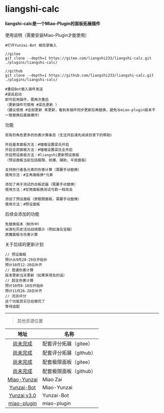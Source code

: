 # liangshi-calc

#### liangshi-calc是一个Miao-Plugin的面板拓展插件
使用说明（需要安装Miao-Plugin才能使用）
~~~~~~~~~~
#打开Yunzai-Bot 根目录输入

//gitee
git clone --depth=1 https://gitee.com/liangshi233/liangshi-calc.git ./plugins/liangshi-calc/

//github
git clone --depth=1 https://github.com/liangshi233/liangshi-calc.git ./plugins/liangshi-calc/

#重启Bot载入插件发送
#梁氏启动
即可启用插件，需再次重启
（更新插件可使用 #梁氏更新 ）
（建议使用 #全部更新 来更新，看到本插件同步更新后再替换，避免与miao-plugin版本不一致替换后直接爆炸）

~~~~~~~~~~
功能
~~~~~~~~~~
现有的角色更多的伤害计算条目（无法开启请先阅读目录下的帮助）

开启基本面板方法：#喵喵设置梁氏开启
开启全部面板方法：#喵喵设置梁氏全开启
开启预设面板方法：#liangshi更新预设面板
（预设面板当前包括极限、核爆、辅助、平民面板）

支持旅行者各元素的伤害计算（需要手动替换）
使用方法：#主角面板换*元素

添加了用于测试的白板武器（需要手动替换）
使用方法：#甘雨面板换测试弓箭一档攻击

添加了预设面板（原极限面板，需要手动替换）
使用方法：#预设面板
~~~~~~~~~~
后续会添加的功能
~~~~~~~~~~
免替换版本（制作中）
米游社历史活动战绩展示（例如海岛宝箱）
原魔面板与伤害计算
~~~~~~~~~~
关于后续的更新计划
~~~~~~~~~~
// 预设面板
预计从9月28-29日开始补
预计10月12-20日补齐
// 普通伤害计算
版本更新当天更新（如果来得及的话）
// 超全伤害计算
预计10月8-10日开始补
预计11月26-28日补齐
// 流派评分
这个功能其实已经做完了
等待适配
~~~~~~~~~~
---
> 其他资源位置

|                           地址                                 |         名称         |
|:-------------------------------------------------------------:|----------------------|
|      [尚未完成](https://gitee.com/liangshi233/resources)          | 配套评分拓展（gitee） |
|      [尚未完成](https://github.com/liangshi233/resources)         | 配套评分拓展（github）|
|      [尚未完成](https://gitee.com/liangshi233/data)               | 配套极限面板（gitee） |
|      [尚未完成](https://github.com/liangshi233/data)              | 配套极限面板（github）|
|      [Miao-Yunzai](https://gitee.com/yoimiya-kokomi/Miao-Yunzai) | Miao Zai          |
|      [Yunzai-Bot](https://gitee.com/yoimiya-kokomi/Yunzai-Bot)   | Miao-Yunzai       |
|      [Yunzai v3.0](https://gitee.com/le-niao/Yunzai-Bot)         | Yunzai-Bot        |
|      [miao-plugin](https://gitee.com/yoimiya-kokomi/miao-plugin) | miao-plugin       |